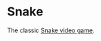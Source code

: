 Snake
=======

The classic [Snake video game](http://en.wikipedia.org/wiki/Snake_%28video_game%29).
